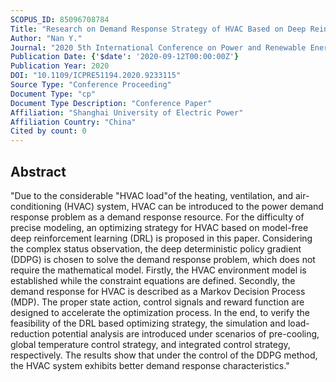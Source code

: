 ```yaml
---
SCOPUS_ID: 85096708784
Title: "Research on Demand Response Strategy of HVAC Based on Deep Reinforcement Learning"
Author: "Nan Y."
Journal: "2020 5th International Conference on Power and Renewable Energy, ICPRE 2020"
Publication Date: {'$date': '2020-09-12T00:00:00Z'}
Publication Year: 2020
DOI: "10.1109/ICPRE51194.2020.9233115"
Source Type: "Conference Proceeding"
Document Type: "cp"
Document Type Description: "Conference Paper"
Affiliation: "Shanghai University of Electric Power"
Affiliation Country: "China"
Cited by count: 0
---
```


## Abstract
"Due to the considerable \"HVAC load\"of the heating, ventilation, and air-conditioning (HVAC) system, HVAC can be introduced to the power demand response problem as a demand response resource. For the difficulty of precise modeling, an optimizing strategy for HVAC based on model-free deep reinforcement learning (DRL) is proposed in this paper. Considering the complex status observation, the deep deterministic policy gradient (DDPG) is chosen to solve the demand response problem, which does not require the mathematical model. Firstly, the HVAC environment model is established while the constraint equations are defined. Secondly, the demand response for HVAC is described as a Markov Decision Process (MDP). The proper state action, control signals and reward function are designed to accelerate the optimization process. In the end, to verify the feasibility of the DRL based optimizing strategy, the simulation and load-reduction potential analysis are introduced under scenarios of pre-cooling, global temperature control strategy, and integrated control strategy, respectively. The results show that under the control of the DDPG method, the HVAC system exhibits better demand response characteristics."
